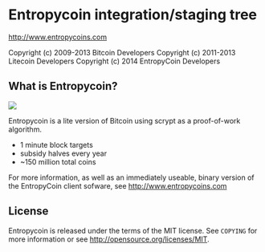 Entropycoin integration/staging tree
================================

http://www.entropycoins.com

Copyright (c) 2009-2013 Bitcoin Developers
Copyright (c) 2011-2013 Litecoin Developers
Copyright (c) 2014 EntropyCoin Developers

What is Entropycoin?
----------------
<img src="http://entropycoins.com/images/wallet.png">

Entropycoin is a lite version of Bitcoin using scrypt as a proof-of-work algorithm.
 - 1 minute block targets
 - subsidy halves every year
 - ~150 million total coins


For more information, as well as an immediately useable, binary version of
the EntropyCoin client sofware, see http://www.entropycoins.com

License
-------

Entropycoin is released under the terms of the MIT license. See `COPYING` for more
information or see http://opensource.org/licenses/MIT.

